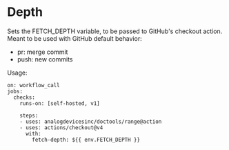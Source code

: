 Depth
=====

Sets the FETCH_DEPTH variable, to be passed to GitHub's checkout action.
Meant to be used with GitHub default behavior:
* pr: merge commit
* push: new commits

Usage:

```
on: workflow_call
jobs:
  checks:
    runs-on: [self-hosted, v1]

    steps:
    - uses: analogdevicesinc/doctools/range@action
    - uses: actions/checkout@v4
      with:
        fetch-depth: ${{ env.FETCH_DEPTH }}
```
